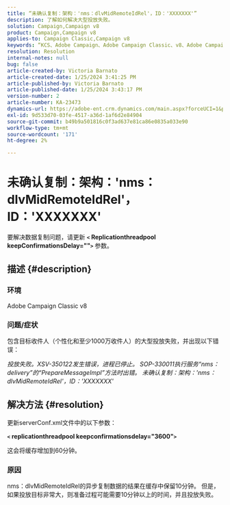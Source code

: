 ```yaml
---
title: “未确认复制：架构：'nms：dlvMidRemoteIdRel'，ID：'XXXXXXX'”
description: 了解如何解决大型投放失败。
solution: Campaign,Campaign v8
product: Campaign,Campaign v8
applies-to: Campaign Classic,Campaign v8
keywords: “KCS、Adobe Campaign、Adobe Campaign Classic、v8、Adobe Campaign Classic v8”
resolution: Resolution
internal-notes: null
bug: false
article-created-by: Victoria Barnato
article-created-date: 1/25/2024 3:41:25 PM
article-published-by: Victoria Barnato
article-published-date: 1/25/2024 3:43:17 PM
version-number: 2
article-number: KA-23473
dynamics-url: https://adobe-ent.crm.dynamics.com/main.aspx?forceUCI=1&pagetype=entityrecord&etn=knowledgearticle&id=9dde9e2c-98bb-ee11-a569-6045bd006a22
exl-id: 9d533d70-03fe-4517-a36d-1af6d2e84904
source-git-commit: b49b9a501816c0f3ad637e81ca86e0835a033e90
workflow-type: tm+mt
source-wordcount: '171'
ht-degree: 2%

---
```


# 未确认复制：架构：&#39;nms：dlvMidRemoteIdRel&#39;，ID：&#39;XXXXXXX&#39;


要解决数据复制问题，请更新 <b>`<` Replicationthreadpool keepConfirmationsDelay=&quot;&quot;`>` </b> 参数。

## 描述 {#description}


### 环境

Adobe Campaign Classic v8

### 问题/症状

包含目标收件人（个性化和至少1000万收件人）的大型投放失败，并出现以下错误：

*投放失败。XSV-350122发生错误，进程已停止。 SOP-330011执行服务“nms：delivery”的“PrepareMessageImpl”方法时出错。 未确认复制：架构：&#39;nms：dlvMidRemoteIdRel&#39;，ID：&#39;XXXXXXX&#39;*


## 解决方法 {#resolution}


更新serverConf.xml文件中的以下参数：

<b>`<` replicationthreadpool keepconfirmationsdelay=&quot;3600&quot;`>` </b>

这会将缓存增加到60分钟。

### 原因

nms：dlvMidRemoteIdRel的异步复制数据的结果在缓存中保留10分钟。 但是，如果投放目标非常大，则准备过程可能需要10分钟以上的时间，并且投放失败。
